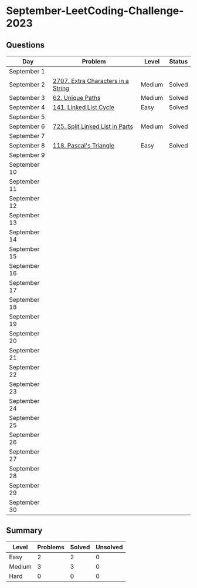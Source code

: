 # September-LeetCoding-Challenge-2023

## Questions
| Day | Problem | Level | Status |
| --- | --- | --- | --- |
| September 1 | []() |  |  |
| September 2 | [2707. Extra Characters in a String](https://leetcode.com/problems/extra-characters-in-a-string/) | Medium | Solved |
| September 3 | [62. Unique Paths](https://leetcode.com/problems/unique-paths/) | Medium | Solved |
| September 4 | [141. Linked List Cycle](https://leetcode.com/problems/linked-list-cycle/) | Easy | Solved |
| September 5 | []() |  |  |
| September 6 | [725. Split Linked List in Parts](https://leetcode.com/problems/split-linked-list-in-parts/) | Medium | Solved |
| September 7 | []() |  |  |
| September 8 | [118. Pascal's Triangle](https://leetcode.com/problems/pascals-triangle/) | Easy | Solved |
| September 9 | []() |  |  |
| September 10 | []() |  |  |
| September 11 | []() |  |  |
| September 12 | []() |  |  |
| September 13 | []() |  |  |
| September 14 | []() |  |  |
| September 15 | []() |  |  |
| September 16 | []() |  |  |
| September 17 | []() |  |  |
| September 18 | []() |  |  |
| September 19 | []() |  |  |
| September 20 | []() |  |  |
| September 21 | []() |  |  |
| September 22 | []() |  |  |
| September 23 | []() |  |  |
| September 24 | []() |  |  |
| September 25 | []() |  |  |
| September 26 | []() |  |  |
| September 27 | []() |  |  |
| September 28 | []() |  |  |
| September 29 | []() |  |  |
| September 30 | []() |  |  |

## Summary
| Level  | Problems | Solved | Unsolved |
| ---    | --- | --- | --- |
| Easy   | 2 | 2 | 0 |
| Medium | 3 | 3 | 0 |
| Hard   | 0 | 0 | 0 |
